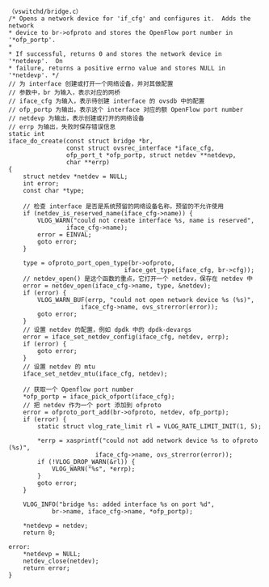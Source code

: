 
    （vswitchd/bridge.c）
    /* Opens a network device for 'if_cfg' and configures it.  Adds the network
    * device to br->ofproto and stores the OpenFlow port number in '*ofp_portp'.
    *
    * If successful, returns 0 and stores the network device in '*netdevp'.  On
    * failure, returns a positive errno value and stores NULL in '*netdevp'. */
    // 为 interface 创建或打开一个网络设备，并对其做配置
    // 参数中，br 为输入，表示对应的网桥
    // iface_cfg 为输入，表示待创建 interface 的 ovsdb 中的配置
    // ofp_portp 为输出，表示这个 interface 对应的额 OpenFlow port number
    // netdevp 为输出，表示创建或打开的网络设备
    // errp 为输出，失败时保存错误信息
    static int
    iface_do_create(const struct bridge *br,
                    const struct ovsrec_interface *iface_cfg,
                    ofp_port_t *ofp_portp, struct netdev **netdevp,
                    char **errp)
    {
        struct netdev *netdev = NULL;
        int error;
        const char *type;

        // 检查 interface 是否是系统预留的网络设备名称，预留的不允许使用
        if (netdev_is_reserved_name(iface_cfg->name)) {
            VLOG_WARN("could not create interface %s, name is reserved",
                    iface_cfg->name);
            error = EINVAL;
            goto error;
        }

        type = ofproto_port_open_type(br->ofproto,
                                    iface_get_type(iface_cfg, br->cfg));
        // netdev_open() 是这个函数的重点，它打开一个 netdev，保存在 netdev 中
        error = netdev_open(iface_cfg->name, type, &netdev);
        if (error) {
            VLOG_WARN_BUF(errp, "could not open network device %s (%s)",
                        iface_cfg->name, ovs_strerror(error));
            goto error;
        }
        // 设置 netdev 的配置，例如 dpdk 中的 dpdk-devargs
        error = iface_set_netdev_config(iface_cfg, netdev, errp);
        if (error) {
            goto error;
        }
        // 设置 netdev 的 mtu
        iface_set_netdev_mtu(iface_cfg, netdev);

        // 获取一个 Openflow port number
        *ofp_portp = iface_pick_ofport(iface_cfg);
        // 把 netdev 作为一个 port 添加到 ofproto
        error = ofproto_port_add(br->ofproto, netdev, ofp_portp);
        if (error) {
            static struct vlog_rate_limit rl = VLOG_RATE_LIMIT_INIT(1, 5);

            *errp = xasprintf("could not add network device %s to ofproto (%s)",
                            iface_cfg->name, ovs_strerror(error));
            if (!VLOG_DROP_WARN(&rl)) {
                VLOG_WARN("%s", *errp);
            }
            goto error;
        }

        VLOG_INFO("bridge %s: added interface %s on port %d",
                br->name, iface_cfg->name, *ofp_portp);

        *netdevp = netdev;
        return 0;

    error:
        *netdevp = NULL;
        netdev_close(netdev);
        return error;
    }


